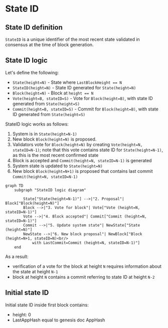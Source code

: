 # State ID

## State ID definition

`StateID` is a unique identifier of the most recent state validated in consensus at the time of block generation.

## State ID logic

Let's define the following:

* `State(height=N)`  - State where `LastBlockHeight == N`
* `StateID(height=N)` - State ID generated for `State(height=N)`
* `Block(height=N)` - Block at `height == N`
* `Vote(height=B, stateID=S)` - Vote for `Block(height=B)`, with state ID generated from `State(height=S)`
* `Commit(height=B, stateID=S)` - Commit for `Block(height=B)`, with state ID generated from `State(height=S)`
 
StateID logic works as follows:

1. System is in `State(height=N-1)`
2. New block `Block(height=N)` is proposed.
3. Validators vote for `Block(height=N)` by creating `Vote(height=N, stateID=N-1)`; note that this vote contains state ID for `State(height=N-1)`, as this is the most recent confirmed state
4. Block is accepted and `Commit(height=N, stateID=N-1)` is generated
5. System state is updated to `State(height=N)`
6. New block `Block(height=N+1)` is proposed that contains last commit  `Commit(height=N, stateID=N-1)`


```mermaid 
graph TD
    subgraph "StateID logic diagram"

        State["State(height=N-1)"] -->|"2. Proposal"| Block["Block(height=N)"]
        Block -->|"3. Vote for block"| Vote["Vote (height=N, stateID=N-1)"]
        Vote -->|"4. Block accepted"| Commit["Commit (height=N, stateID=N-1)"]
        Commit -->|"5. Update system state"| NewState["State (height=N)"]
        NewState -->|"6. New block proposal"| NewBlock["Block (height=N+1, stateID=N)<br/>
            with LastCommit=Commit (height=N, stateID=N-1)"]
    end
```

As a result:

 * verification of a vote for the block at height `N` requires information about the state at height `N-1`
 * block at height `N` contains a commit referring to state ID at height `N-2`
 
 ## Initial state ID

 Initial state ID inside first block contains:
 
 * height: 0
 * LastAppHash equal to genesis doc AppHash
